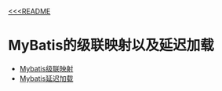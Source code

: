 [<<<README](/README.md)

# MyBatis的级联映射以及延迟加载

- [Mybatis级联映射](/md/Mybatis处理结果集映射（数据库查询到的数据------java对象）.md)
- [Mybatis延迟加载](/md/MyBatis延迟加载.md)
